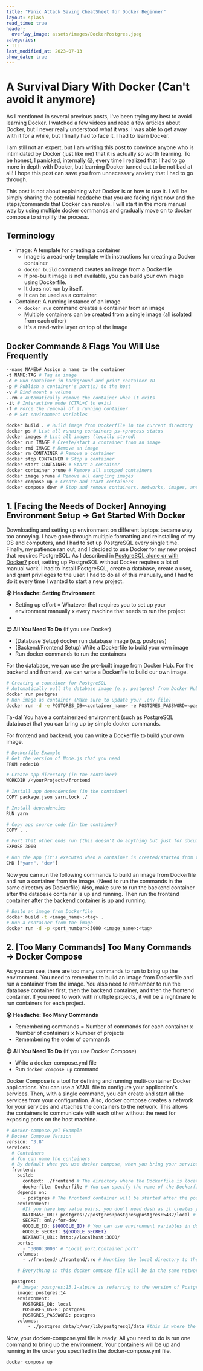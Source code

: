 ```yaml
---
title: "Panic Attack Saving CheatSheet for Docker Beginner"
layout: splash
read_time: true
header:
  overlay_image: assets/images/DockerPostgres.jpeg
categories:
- TIL
last_modified_at: 2023-07-13
show_date: true
---
```


# A Survival Diary With Docker (Can't avoid it anymore)

As I mentioned in several previous posts, I've been trying my best to avoid learning Docker. I watched a few videos and read a few articles about Docker, but I never really understood what it was. I was able to get away with it for a while, but I finally had to face it. I had to learn Docker. 

I am still not an expert, but I am writing this post to convince anyone who is intimidated by Docker (just like me) that it is actually so worth learning. To be honest, I panicked, internally 😱, every time I realized that I had to go more in depth with Docker, but learning Docker turned out to be not bad at all! I hope this post can save you from unnecessary anxiety that I had to go through.

This post is not about explaining what Docker is or how to use it. I will be simply sharing the potential headache that you are facing right now and the steps/commands that Docker can resolve. I will start in the more manual way by using multiple docker commands and gradually move on to docker compose to simplify the process.

## Terminology
- Image: A template for creating a container
  - Image is a read-only template with instructions for creating a Docker container
  - `docker build` command creates an image from a Dockerfile
  - If pre-built image is not available, you can build your own image using Dockerfile.
  - It does not run by itself. 
  - It can be used as a container.
- Container: A running instance of an image
  - `docker run` command creates a container from an image
  - Multiple containers can be created from a single image (all isolated from each other)
  - It's a read-write layer on top of the image
  

## Docker Commands & Flags You Will Use Frequently
```bash
--name NAMEb# Assign a name to the container
-t NAME:TAG # Tag an image
-d # Run container in background and print container ID
-p # Publish a container's port(s) to the host
-v # Bind mount a volume
--rm # Automatically remove the container when it exits
-it # Interactive mode (CTRL+C to exit)
-f # Force the removal of a running container
-e # Set environment variables
```

```bash
docker build . # Build image from Dockerfile in the current directory
docker ps # List all running containers ps->process status
docker images # List all images (locally stored)
docker run IMAGE # Create/start a container from an image
docker rmi IMAGE # Remove an image
docker rm CONTAINER # Remove a container
docker stop CONTAINER # Stop a container
docker start CONTAINER # Start a container
docker container prune # Remove all stopped containers
docker image prune # Remove all dangling images
docker compose up # Create and start containers
docker compose down # Stop and remove containers, networks, images, and volumes
```

## 1. [Facing the Needs of Docker] Annoying Environment Setup -> Get Started With Docker 

Downloading and setting up environment on different laptops became way too annoying. I have gone through multiple formatting and reinstalling of my OS and computers, and I had to set up PostgreSQL every single time. Finally, my patience ran out, and I decided to use Docker for my new project that requires PostgreSQL. As I described in [PostgreSQL alone or with Docker?](https://she0305.github.io/til/TIL-backend/) post, setting up PostgreSQL without Docker requires a lot of manual work. I had to install PostgreSQL, create a database, create a user, and grant privileges to the user. I had to do all of this manually, and I had to do it every time I wanted to start a new project.

**😰 Headache: Setting Environment**
- Setting up effort = Whatever that requires you to set up your environment manually x every machine that needs to run the project
- 

**😌 All You Need To Do** (If you use Docker)
- (Database Setup) docker run database image (e.g. postgres)
- (Backend/Frontend Setup) Write a Dockerfile to build your own image
- Run docker commands to run the containers

For the database, we can use the pre-built image from Docker Hub. For the backend and frontend, we can write a Dockerfile to build our own image.
```bash
# Creating a container for PostgreSQL
# Automatically pull the database image (e.g. postgres) from Docker Hub if you don't have it
docker run postgres  
# Run image as container (Make sure to update your .env file)
docker run -d -e POSTGRES_DB=<container_name> -e POSTGRES_PASSWORD=<password> -e POSTGRES_USER=<postgres_user> -p <port_number>:5432 -d postgres
```

Ta-da! You have a containerized environment (such as PostgreSQL database) that you can bring up by simple docker commands.

For frontend and backend, you can write a Dockerfile to build your own image. 
```bash
# Dockerfile Example
# Get the version of Node.js that you need
FROM node:18

# Create app directory (in the container)
WORKDIR /<yourProject>/frontend

# Install app dependencies (in the container)
COPY package.json yarn.lock ./

# Install dependencies
RUN yarn 

# Copy app source code (in the container)
COPY . .

# Port that other ends run (this doesn't do anything but just for documentation)
EXPOSE 3000

# Run the app (It's executed when a container is created/started from this image, not when the image is built)
CMD ["yarn", "dev"]
```

Now you can run the following commands to build an image from Dockerfile and run a container from the image. (Need to run the commands in the same directory as Dockerfile) Also, make sure to run the backend container after the database container is up and running. Then run the frontend container after the backend container is up and running.
```bash
# Build an image from Dockerfile
docker build -t <image_name>:<tag> .
# Run a container from the image
docker run -d -p <port_number>:3000 <image_name>:<tag>
```

## 2. [Too Many Commands] Too Many Commands -> Docker Compose

As you can see, there are too many commands to run to bring up the environment. You need to remember to build an image from Dockerfile and run a container from the image. You also need to remember to run the database container first, then the backend container, and then the frontend container. If you need to work with multiple projects, it will be a nightmare to run containers for each project.

**😰 Headache: Too Many Commands**
- Remembering commands = Number of commands for each container x Number of containers x Number of projects
- Remembering the order of commands

**😌 All You Need To Do** (If you use Docker Compose)
- Write a docker-compose.yml file
- Run `docker compose up` command

Docker Compose is a tool for defining and running multi-container Docker applications. You can use a YAML file to configure your application's services. Then, with a single command, you can create and start all the services from your configuration. Also, docker compose creates a network for your services and attaches the containers to the network. This allows the containers to communicate with each other without the need for exposing ports on the host machine.

```bash
# docker-compose.yml Example
# Docker Compose Version
version: "3.8"
services:
  # Containers
  # You can name the containers
  # By default when you use docker compose, when you bring your services down, the containers are removed
  frontend:
    build:
      context: ./frontend # The directory where the Dockerfile is located
      dockerfile: Dockerfile # You can specify the name of the Dockerfile if you have multiple Dockerfiles
    depends_on:
      - postgres # The frontend container will be started after the postgres container is up and running
    environment:
      #If you have key value pairs, you don't need dash as it creates yaml objects
      DATABASE_URL: postgres://postgres:postgres@postgres:5432/local # postgres://<user>:<password>@<host>:<port>/<database>
      SECRET: only-for-dev 
      GOOGLE_ID: ${GOOGLE_ID} # You can use environment variables in docker-compose.yml file
      GOOGLE_SECRET: ${GOOGLE_SECRET}
      NEXTAUTH_URL: http://localhost:3000/
    ports:
      - "3000:3000" # "Local port:Container port"
    volumes:
      - ./frontend/:/frontend/:ro # Mounting the local directory to the container directory. For frontend, we will make it read-only

    # Everything in this docker compose file will be in the same network by default. Docker will automatically create a new environment for all the services specified here and add them to the network

  postgres:
    # image: postgres:13.1-alpine is referring to the version of Postgres, alpine is the smaller subset of Linux, more secure, but a lot less functionality than a full Linux docker image
    image: postgres:14
    environment:
      POSTGRES_DB: local
      POSTGRES_USER: postgres
      POSTGRES_PASSWORD: postgres
    volumes:
        - ./postgres_data/:/var/lib/postgresql/data #this is where the data is stored in the container (in the postgres container) and we are mounting it to the local directory. It will be read-write by default
```
Now, your docker-compose.yml file is ready. All you need to do is run one command to bring up the environment. Your containers will be up and running in the order you specified in the docker-compose.yml file.

```bash 
docker compose up
```

